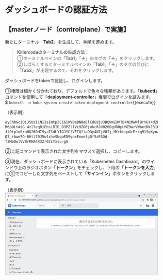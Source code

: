 # ダッシュボードの認証方法

## 【masterノード（controlplane）で実施】  

新たにターミナル「**Tab2**」を生成して、手順を進めます。  

> **Killercodaのターミナルの生成方法：**  
> ①ターミナルペインの「**Tab1**」「**＋**」のタグの「**＋**」をクリックします。  
> ②しばらくするとターミナルペインの「**Tab1**」「**＋**」のタグの並びに「**Tab2**」が出現するので、それをクリックします。  

ダッシュボードをtokenで認証し、ログインします。  

①権限は細かく分かれており、デフォルトで色々な種類があります。「**kubectl**」コマンドを使用して「**deployment-controller**」権限でログインを試みます。  
$ `kubectl -n kube-system create token deployment-controller`{{execute}}  

（表示例）

```text
eyJhbGciOiJSUzI1NiIsImtpZCI6ImVBaDNDeElCdG9jU3BQNmZOVTB4N1MwWlBrVGY4d2F1M191SnY2S0hETTgifQ.eyJhdWQiOlsiaHR0cHM6Ly9rdWJlcm5ldGVzLmRlZmF1bHQuc3ZjLmNsdXN0ZXIubG9jYWwiXSwiZXhwIjoxNjU4OTg5OTE3LCJpYXQiOjE2NTg5ODYzMTcsImlzcyI6Imh0dHBzOi8va3ViZXJuZXRlcy5kZWZhdWx0LnN2Yy5jbHVzdGVyLmxvY2FsIiwia3ViZXJuZXRlcy5pbyI6eyJuYW1lc3BhY2UiOiJrdWJlLXN5c3RlbSIsInNlcnZpY2VhY2NvdW50Ijp7Im5hbWUiOiJkZXBsb3ltZW50LWNvbnRyb2xsZXIiLCJ1aWQiOiI3MzQ1N2UyZi05ODliLTRhOTAtYjhhOC02N2FjMTZjY2VhMzEifX0sIm5iZiI6MTY1ODk4NjMxNywic3ViIjoic3lzdGVtOnNlcnZpY2VhY2NvdW50Omt1YmUtc3lzdGVtOmRlcGxveW1lbnQtY29udHJvbGxlciJ9.X1oryC4gKbsgP8-M6pOLtAiG_4zl7eqRiEbsLRIE_D3PZllVc9ZOPjmkcRJH026DgUR0pUMZ9wrVWbetDkE31GMSyO3ozAp8pZ_xybtPjHO0lTYSDcGOpHIfhjwfv7SdcDEcBAdORr33r-Jt9tp1uSraHQ26OHI9yaISdLYIGJYCfVFIQflaD3y4N7jV0Ij_MYrbbqaXrEzkq9lSqXyua2K3laL_Ei5Zpi56UuYb37w6Z1mQBpsh2Gh5bSFHxh0BANtB3EJT-Q7_rbwe7O-6Htt70J5w1xhvSNqaEDVyoxEnoefgOf5aPAOd-TZMoOwlVV8rRHA4X3Zr02sYxsu-gA
```

②上記コマンドで表示された文字列をマウスで選択し、コピーします。  

③現在、ダッシュボードに表示されている「Kubernetes Dashboard」のウインドウ上のラジオボタン「**トークン**」をチェックし、下段の「**トークンを入力**」に②でコピーした文字列をペーストして「**サインイン**」ボタンをクリックします。  

（表示例）  
![DashBoard Image](https://github.com/yamada623z/scenario-image/raw/main/KubernetesHandsOn_BuildCluster/Step12.jpg)  

